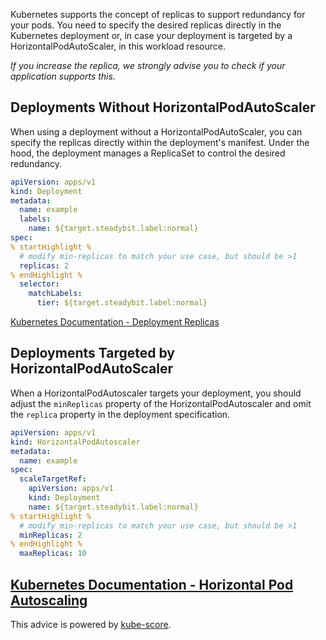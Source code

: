 Kubernetes supports the concept of replicas to support redundancy for your pods.
You need to specify the desired replicas directly in the Kubernetes deployment or, in case your deployment is targeted by a HorizontalPodAutoScaler, in this workload resource.

*If you increase the replica, we strongly advise you to check if your application supports this.*

## Deployments Without HorizontalPodAutoScaler
When using a deployment without a HorizontalPodAutoScaler, you can specify the replicas directly within the deployment's manifest.
Under the hood, the deployment manages a ReplicaSet to control the desired redundancy.

```yaml
apiVersion: apps/v1
kind: Deployment
metadata:
  name: example
  labels:
    name: ${target.steadybit.label:normal}
spec:
% startHighlight %
  # modify min-replicas to match your use case, but should be >1
  replicas: 2
% endHighlight %
  selector:
    matchLabels:
      tier: ${target.steadybit.label:normal}
```

[Kubernetes Documentation - Deployment Replicas](https://kubernetes.io/docs/concepts/workloads/controllers/deployment/#replicas)

## Deployments Targeted by HorizontalPodAutoScaler
When a HorizontalPodAutoscaler targets your deployment, you should adjust the `minReplicas` property of the HorizontalPodAutoscaler and omit the `replica` property in the deployment specification.
```yaml
apiVersion: apps/v1
kind: HorizontalPodAutoscaler
metadata:
  name: example
spec:
  scaleTargetRef:
    apiVersion: apps/v1
    kind: Deployment
    name: ${target.steadybit.label:normal}
% startHighlight %
  # modify min-replicas to match your use case, but should be >1
  minReplicas: 2
% endHighlight %
  maxReplicas: 10
```
[Kubernetes Documentation - Horizontal Pod Autoscaling](https://kubernetes.io/docs/tasks/run-application/horizontal-pod-autoscale/)
---
This advice is powered by [kube-score](https://kube-score.com/).
